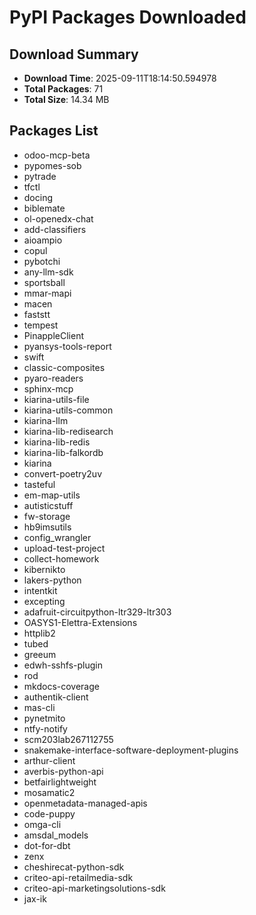 # PyPI Packages Downloaded

## Download Summary
- **Download Time**: 2025-09-11T18:14:50.594978
- **Total Packages**: 71
- **Total Size**: 14.34 MB

## Packages List
- odoo-mcp-beta
- pypomes-sob
- pytrade
- tfctl
- docing
- biblemate
- ol-openedx-chat
- add-classifiers
- aioampio
- copul
- pybotchi
- any-llm-sdk
- sportsball
- mmar-mapi
- macen
- faststt
- tempest
- PinappleClient
- pyansys-tools-report
- swift
- classic-composites
- pyaro-readers
- sphinx-mcp
- kiarina-utils-file
- kiarina-utils-common
- kiarina-llm
- kiarina-lib-redisearch
- kiarina-lib-redis
- kiarina-lib-falkordb
- kiarina
- convert-poetry2uv
- tasteful
- em-map-utils
- autisticstuff
- fw-storage
- hb9imsutils
- config_wrangler
- upload-test-project
- collect-homework
- kibernikto
- lakers-python
- intentkit
- excepting
- adafruit-circuitpython-ltr329-ltr303
- OASYS1-Elettra-Extensions
- httplib2
- tubed
- greeum
- edwh-sshfs-plugin
- rod
- mkdocs-coverage
- authentik-client
- mas-cli
- pynetmito
- ntfy-notify
- scm203lab267112755
- snakemake-interface-software-deployment-plugins
- arthur-client
- averbis-python-api
- betfairlightweight
- mosamatic2
- openmetadata-managed-apis
- code-puppy
- omga-cli
- amsdal_models
- dot-for-dbt
- zenx
- cheshirecat-python-sdk
- criteo-api-retailmedia-sdk
- criteo-api-marketingsolutions-sdk
- jax-ik
